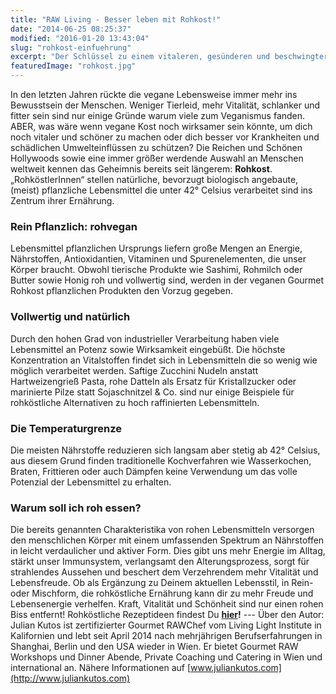 ```yaml
---
title: "RAW Living - Besser leben mit Rohkost!"
date: "2014-06-25 08:25:37"
modified: "2016-01-20 13:43:04"
slug: "rohkost-einfuehrung"
excerpt: "Der Schlüssel zu einem vitaleren, gesünderen und beschwingteren Leben ist in der rohköstlichen, pflanzlichen Ernährung zu finden. Roh rockt!"
featuredImage: "rohkost.jpg"
---
```


In den letzten Jahren rückte die vegane Lebensweise immer mehr ins Bewusstsein der Menschen. Weniger Tierleid, mehr Vitalität, schlanker und fitter sein sind nur einige Gründe warum viele zum Veganismus fanden. ABER, was wäre wenn vegane Kost noch wirksamer sein könnte, um dich noch vitaler und schöner zu machen oder dich besser vor Krankheiten und schädlichen Umwelteinflüssen zu schützen? Die Reichen und Schönen Hollywoods sowie eine immer größer werdende Auswahl an Menschen weltweit kennen das Geheimnis bereits seit längerem: **Rohkost**. „RohköstlerInnen“ stellen natürliche, bevorzugt biologisch angebaute, (meist) pflanzliche Lebensmittel die unter 42° Celsius verarbeitet sind ins Zentrum ihrer Ernährung.

### **Rein Pflanzlich: rohvegan**

Lebensmittel pflanzlichen Ursprungs liefern große Mengen an Energie, Nährstoffen, Antioxidantien, Vitaminen und Spurenelementen, die unser Körper braucht. Obwohl tierische Produkte wie Sashimi, Rohmilch oder Butter sowie Honig roh und vollwertig sind, werden in der veganen Gourmet Rohkost pflanzlichen Produkten den Vorzug gegeben.

### **Vollwertig und natürlich**

Durch den hohen Grad von industrieller Verarbeitung haben viele Lebensmittel an Potenz sowie Wirksamkeit eingebüßt. Die höchste Konzentration an Vitalstoffen findet sich in Lebensmitteln die so wenig wie möglich verarbeitet werden. Saftige Zucchini Nudeln anstatt Hartweizengrieß Pasta, rohe Datteln als Ersatz für Kristallzucker oder marinierte Pilze statt Sojaschnitzel & Co. sind nur einige Beispiele für rohköstliche Alternativen zu hoch raffinierten Lebensmitteln.

### **Die Temperaturgrenze**

Die meisten Nährstoffe reduzieren sich langsam aber stetig ab 42° Celsius, aus diesem Grund finden traditionelle Kochverfahren wie Wasserkochen, Braten, Frittieren oder auch Dämpfen keine Verwendung um das volle Potenzial der Lebensmittel zu erhalten.

### **Warum soll ich roh essen?**

Die bereits genannten Charakteristika von rohen Lebensmitteln versorgen den menschlichen Körper mit einem umfassenden Spektrum an Nährstoffen in leicht verdaulicher und aktiver Form. Dies gibt uns mehr Energie im Alltag, stärkt unser Immunsystem, verlangsamt den Alterungsprozess, sorgt für strahlendes Aussehen und beschert dem Verzehrendem mehr Vitalität und Lebensfreude. Ob als Ergänzung zu Deinem aktuellen Lebensstil, in Rein- oder Mischform, die rohköstliche Ernährung kann dir zu mehr Freude und Lebensenergie verhelfen. Kraft, Vitalität und Schönheit sind nur einen rohen Biss entfernt! Rohköstliche Rezeptideen findest Du **[hier](https://www.veganblatt.com/t/rohkost)!** \--- Über den Autor: Julian Kutos ist zertifizierter Gourmet RAWChef vom Living Light Institute in Kalifornien und lebt seit April 2014 nach mehrjährigen Berufserfahrungen in Shanghai, Berlin und den USA wieder in Wien. Er bietet Gourmet RAW Workshops und Dinner Abende, Private Coaching und Catering in Wien und international an. Nähere Informationen auf [www.juliankutos.com](http://www.juliankutos.com)